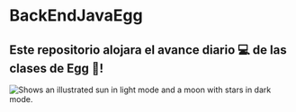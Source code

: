 # BackEndJavaEgg
## Este repositorio alojara el avance diario 💻 de las clases de Egg 🥚!

<picture >
  <source media="(prefers-color-scheme: dark)" srcset="https://vincularlatam.com/zipsydro/Logo-EGG.png" align="center">
  <source media="(prefers-color-scheme: light)" srcset="https://vincularlatam.com/zipsydro/Logo-EGG.png" align="center">
  <img alt="Shows an illustrated sun in light mode and a moon with stars in dark mode." src="https://vincularlatam.com/zipsydro/Logo-EGG.png">
</picture>

